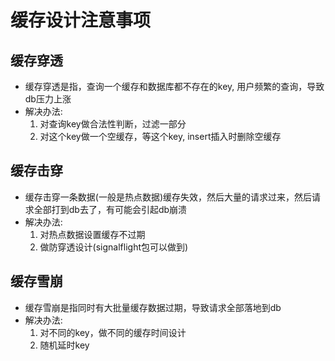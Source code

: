 # 缓存设计注意事项

## 缓存穿透
- 缓存穿透是指，查询一个缓存和数据库都不存在的key, 用户频繁的查询，导致db压力上涨
- 解决办法: 
    1. 对查询key做合法性判断，过滤一部分
    2. 对这个key做一个空缓存，等这个key, insert插入时删除空缓存

## 缓存击穿
- 缓存击穿一条数据(一般是热点数据)缓存失效，然后大量的请求过来，然后请求全部打到db去了，有可能会引起db崩溃
- 解决办法:
    1. 对热点数据设置缓存不过期
    2. 做防穿透设计(signalflight包可以做到)

## 缓存雪崩
- 缓存雪崩是指同时有大批量缓存数据过期，导致请求全部落地到db
- 解决办法:
    1. 对不同的key，做不同的缓存时间设计
    2. 随机延时key


